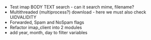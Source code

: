 
* Test imap  BODY TEXT search -  can it search mime, filename?
* Multithreaded (multiprocess?)  download - here we must also check UIDVALIDITY 
* Forwarded, Spam and NoSpam flags
* Refactor imap_client into 2 modules
* add year, month, day to filter variables


	